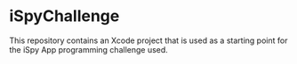 # iSpyChallenge

This repository contains an Xcode project that is used as a starting point for the iSpy App programming challenge used.


